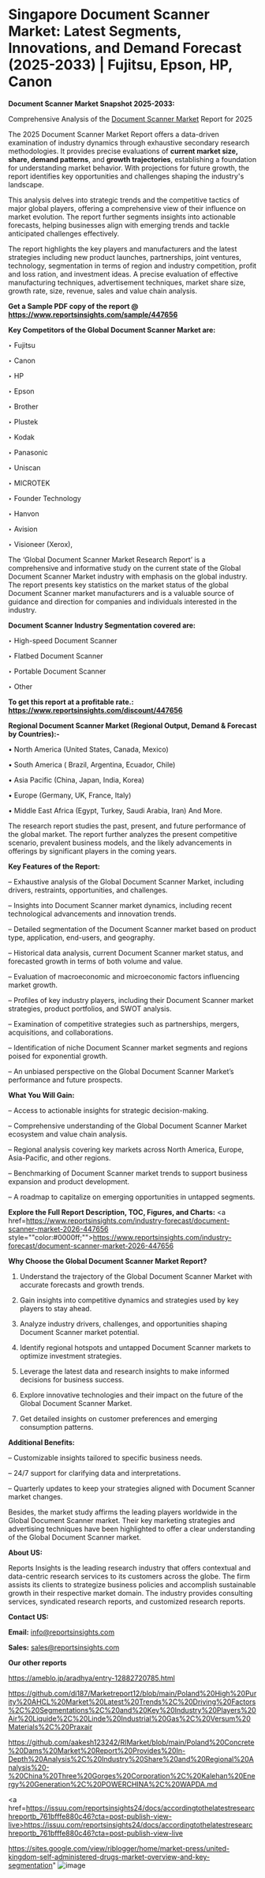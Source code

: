 # Singapore Document Scanner Market: Latest Segments, Innovations, and Demand Forecast (2025-2033) | Fujitsu, Epson, HP, Canon

<strong>Document Scanner Market Snapshot 2025-2033:</strong>

Comprehensive Analysis of the <a href=https://www.reportsinsights.com/sample/447656>Document Scanner Market</a> Report for 2025

The 2025 Document Scanner Market Report offers a data-driven examination of industry dynamics through exhaustive secondary research methodologies. It provides precise evaluations of <strong>current market size, share, demand patterns</strong>, and <strong>growth trajectories</strong>, establishing a foundation for understanding market behavior. With projections for future growth, the report identifies key opportunities and challenges shaping the industry's landscape.

This analysis delves into strategic trends and the competitive tactics of major global players, offering a comprehensive view of their influence on market evolution. The report further segments insights into actionable forecasts, helping businesses align with emerging trends and tackle anticipated challenges effectively.

The report highlights the key players and manufacturers and the latest strategies including new product launches, partnerships, joint ventures, technology, segmentation in terms of region and industry competition, profit and loss ration, and investment ideas. A precise evaluation of effective manufacturing techniques, advertisement techniques, market share size, growth rate, size, revenue, sales and value chain analysis.

<strong>Get a Sample PDF copy of the report @ <a href=https://www.reportsinsights.com/sample/447656 style=color:#0000ff;>https://www.reportsinsights.com/sample/447656</a></strong>

<strong>Key Competitors of the Global Document Scanner Market are:</strong>

‣ Fujitsu

‣ Canon

‣ HP

‣ Epson

‣ Brother

‣ Plustek

‣ Kodak

‣ Panasonic

‣ Uniscan

‣ MICROTEK

‣ Founder Technology

‣ Hanvon

‣ Avision

‣ Visioneer (Xerox),

The ‘Global Document Scanner Market Research Report’ is a comprehensive and informative study on the current state of the Global Document Scanner Market industry with emphasis on the global industry. The report presents key statistics on the market status of the global Document Scanner market manufacturers and is a valuable source of guidance and direction for companies and individuals interested in the industry.

<strong>Document Scanner Industry Segmentation covered are:</strong>

‣ High-speed Document Scanner

‣ Flatbed Document Scanner

‣ Portable Document Scanner

‣ Other

<strong>To get this report at a profitable rate.: <a href=https://www.reportsinsights.com/discount/447656 style=color:#0000ff;>https://www.reportsinsights.com/discount/447656</a></strong>

<strong>Regional Document Scanner Market (Regional Output, Demand &amp; Forecast by Countries):-</strong>

• North America (United States, Canada, Mexico)

• South America ( Brazil, Argentina, Ecuador, Chile)

• Asia Pacific (China, Japan, India, Korea)

• Europe (Germany, UK, France, Italy)

• Middle East Africa (Egypt, Turkey, Saudi Arabia, Iran) And More.

The research report studies the past, present, and future performance of the global market. The report further analyzes the present competitive scenario, prevalent business models, and the likely advancements in offerings by significant players in the coming years.

<strong>Key Features of the Report:</strong>

– Exhaustive analysis of the Global Document Scanner Market, including drivers, restraints, opportunities, and challenges.

– Insights into Document Scanner market dynamics, including recent technological advancements and innovation trends.

– Detailed segmentation of the Document Scanner market based on product type, application, end-users, and geography.

– Historical data analysis, current Document Scanner market status, and forecasted growth in terms of both volume and value.

– Evaluation of macroeconomic and microeconomic factors influencing market growth.

– Profiles of key industry players, including their Document Scanner market strategies, product portfolios, and SWOT analysis.

– Examination of competitive strategies such as partnerships, mergers, acquisitions, and collaborations.

– Identification of niche Document Scanner market segments and regions poised for exponential growth.

– An unbiased perspective on the Global Document Scanner Market’s performance and future prospects.

<strong>What You Will Gain:</strong>

– Access to actionable insights for strategic decision-making.

– Comprehensive understanding of the Global Document Scanner Market ecosystem and value chain analysis.

– Regional analysis covering key markets across North America, Europe, Asia-Pacific, and other regions.

– Benchmarking of Document Scanner market trends to support business expansion and product development.

– A roadmap to capitalize on emerging opportunities in untapped segments.

<strong>Explore the Full Report Description, TOC, Figures, and Charts:</strong>
<a href=https://www.reportsinsights.com/industry-forecast/document-scanner-market-2026-447656 style=""color:#0000ff;"">https://www.reportsinsights.com/industry-forecast/document-scanner-market-2026-447656</a>

<strong>Why Choose the Global Document Scanner Market Report?</strong>

1. Understand the trajectory of the Global Document Scanner Market with accurate forecasts and growth trends.

2. Gain insights into competitive dynamics and strategies used by key players to stay ahead.

3. Analyze industry drivers, challenges, and opportunities shaping Document Scanner market potential.

4. Identify regional hotspots and untapped Document Scanner markets to optimize investment strategies.

5. Leverage the latest data and research insights to make informed decisions for business success.

6. Explore innovative technologies and their impact on the future of the Global Document Scanner Market.

7. Get detailed insights on customer preferences and emerging consumption patterns.

<strong>Additional Benefits:</strong>

– Customizable insights tailored to specific business needs.

– 24/7 support for clarifying data and interpretations.

– Quarterly updates to keep your strategies aligned with Document Scanner market changes.

Besides, the market study affirms the leading players worldwide in the Global Document Scanner market. Their key marketing strategies and advertising techniques have been highlighted to offer a clear understanding of the Global Document Scanner market.

<strong><strong>About US</strong>:</strong>

Reports Insights is the leading research industry that offers contextual and data-centric research services to its customers across the globe. The firm assists its clients to strategize business policies and accomplish sustainable growth in their respective market domain. The industry provides consulting services, syndicated research reports, and customized research reports.

<strong>Contact US:</strong>

<p class=><b>Email:</b> <a href=mailto:info@reportsinsights.com>info@reportsinsights.com</a></p>
<p class=><b>Sales:</b> <a href=mailto:sales@reportsinsights.com>sales@reportsinsights.com</a></p>

<strong>Our other reports</strong>

<a href=https://ameblo.jp/aradhya/entry-12882720785.html>https://ameblo.jp/aradhya/entry-12882720785.html</a>

<a href=https://github.com/di187/Marketreport12/blob/main/Poland%20High%20Purity%20AHCL%20Market%20Latest%20Trends%2C%20Driving%20Factors%2C%20Segmentations%2C%20and%20Key%20Industry%20Players%20Air%20Liquide%2C%20Linde%20Industrial%20Gas%2C%20Versum%20Materials%2C%20Praxair>https://github.com/di187/Marketreport12/blob/main/Poland%20High%20Purity%20AHCL%20Market%20Latest%20Trends%2C%20Driving%20Factors%2C%20Segmentations%2C%20and%20Key%20Industry%20Players%20Air%20Liquide%2C%20Linde%20Industrial%20Gas%2C%20Versum%20Materials%2C%20Praxair</a>

<a href=https://github.com/aakesh123242/RIMarket/blob/main/Poland%20Concrete%20Dams%20Market%20Report%20Provides%20In-Depth%20Analysis%2C%20Industry%20Share%20and%20Regional%20Analysis%20-%20China%20Three%20Gorges%20Corporation%2C%20Kalehan%20Energy%20Generation%2C%20POWERCHINA%2C%20WAPDA.md>https://github.com/aakesh123242/RIMarket/blob/main/Poland%20Concrete%20Dams%20Market%20Report%20Provides%20In-Depth%20Analysis%2C%20Industry%20Share%20and%20Regional%20Analysis%20-%20China%20Three%20Gorges%20Corporation%2C%20Kalehan%20Energy%20Generation%2C%20POWERCHINA%2C%20WAPDA.md</a>

<a href=https://issuu.com/reportsinsights24/docs/accordingtothelatestresearchreportb_761bfffe880c46?cta=post-publish-view-live>https://issuu.com/reportsinsights24/docs/accordingtothelatestresearchreportb_761bfffe880c46?cta=post-publish-view-live</a>

<a href=https://sites.google.com/view/riblogger/home/market-press/united-kingdom-self-administered-drugs-market-overview-and-key-segmentation>https://sites.google.com/view/riblogger/home/market-press/united-kingdom-self-administered-drugs-market-overview-and-key-segmentation</a>"
![image](https://github.com/user-attachments/assets/36f39736-f225-4f42-a1fb-62fe92a16495)
